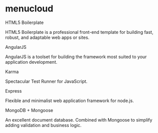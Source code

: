 menucloud
=========

HTML5 Boilerplate

HTML5 Boilerplate is a professional front-end template for building fast, robust, and adaptable web apps or sites.

AngularJS

AngularJS is a toolset for building the framework most suited to your application development.

Karma

Spectacular Test Runner for JavaScript.

Express

Flexible and minimalist web application framework for node.js.

MongoDB + Mongoose

An excellent document database. Combined with Mongoose to simplify adding validation and business logic.

